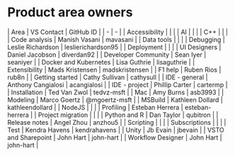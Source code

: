 # Product area owners

| Area | VS Contact | GitHub ID |
| - | - |
| Accessibility | | |
| AI | | |
| C++ | | |
| Code analysis | Manish Vasani | mavasani |
| Data tools | | |
| Debugging | Leslie Richardson | leslierichardson95 |
| Deployment | | |
| UI Designers | Daniel Jacobson | diverdan92 |
| Developer Community | Sean Iyer | seaniyer |
| Docker and Kubernetes | Lisa Guthrie | lisaguthrie |
| Extensibility | Mads Kristensen | madskristensen |
| F1 help | Ruben Rios | rub8n |
| Getting started | Cathy Sullivan | cathysull |
| IDE - general | Anthony Cangialosi | acangialosi |
| IDE - project | Phillip Carter | cartermp |
| Installation | Ted Van Zwol | tedvz-msft |
| Mac | Amy Burns | asb3993 |
| Modeling | Marco Goertz | @mgoertz-msft |
| MSBuild | Kathleen Dollard | kathleendollard |
| NodeJS | | |
| Profiling | Esteban Herrera | esteban-herrera |
| Project migration | | |
| Python and R | Dan Taylor | qubitron |
| Release notes | Angel Zhou | anzhou5 |
| Scripting | | |
| Subscriptions | | |
| Test | Kendra Havens | kendrahavens |
| Unity | Jb Evain | jbevain |
| VSTO and Sharepoint | John Hart | john-hart |
| Workflow Designer | John Hart | john-hart |
